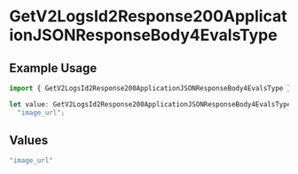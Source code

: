 # GetV2LogsId2Response200ApplicationJSONResponseBody4EvalsType

## Example Usage

```typescript
import { GetV2LogsId2Response200ApplicationJSONResponseBody4EvalsType } from "orq-poc-typescript-multi-env-version/models/operations";

let value: GetV2LogsId2Response200ApplicationJSONResponseBody4EvalsType =
  "image_url";
```

## Values

```typescript
"image_url"
```